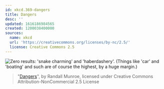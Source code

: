 ```yaml
---
id: xkcd.369-dangers
title: Dangers
desc: ''
updated: 1616186984565
created: 1200038400000
sources:
  name: xkcd
  url: 'https://creativecommons.org/licenses/by-nc/2.5/'
  license: Creative Commons 2.5
---
```

![Zero results: 'snake charming' and 'haberdashery'.  (Things like 'car' and 'boating' and such are of course the highest, by a huge margin.)](https://imgs.xkcd.com/comics/dangers.png)
> "[Dangers](https://xkcd.com/369/)", by Randall Munroe, licensed under Creative Commons Attribution-NonCommercial 2.5 License
